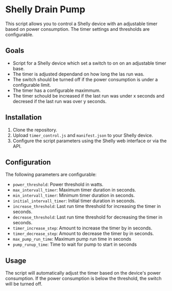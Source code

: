 # Shelly Drain Pump

This script allows you to control a Shelly device with an adjustable timer based on power consumption. The timer settings and thresholds are configurable.

## Goals

- Script for a Shelly device which set a switch to on on an adjustable timer base. 
- The timer is adjusted dependand on how long the las run was.
- The switch should be turned off if the power consumption is under a configurable limit.
- The timer has a configurable maximmum. 
- The timer schould be increased if the last run was under x seconds and decresed if the last run was over y seconds.


## Installation

1. Clone the repository.
2. Upload `timer_control.js` and `manifest.json` to your Shelly device.
3. Configure the script parameters using the Shelly web interface or via the API.

## Configuration

The following parameters are configurable:

- `power_threshold`: Power threshold in watts.
- `max_intervall_timer`: Maximum timer duration in seconds.
- `min_intervall_timer`: Minimum timer duration in seconds.
- `initial_intervall_timer`: Initial timer duration in seconds.
- `increase_threshold`: Last run time threshold for increasing the timer in seconds.
- `decrease_threshold`: Last run time threshold for decreasing the timer in seconds.
- `timer_increase_step`: Amount to increase the timer by in seconds.
- `timer_decrease_step`: Amount to decrease the timer by in seconds.
- `max_pump_run_time`: Maximum pump run time in seconds
- `pump_runup_time`: Time to wait for pump to start in seconds

## Usage

The script will automatically adjust the timer based on the device's power consumption. If the power consumption is below the threshold, the switch will be turned off.
